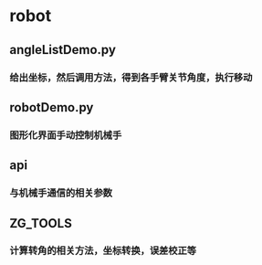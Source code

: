 # robot

## angleListDemo.py
###  给出坐标，然后调用方法，得到各手臂关节角度，执行移动

##  robotDemo.py
###  图形化界面手动控制机械手

##  api 
###  与机械手通信的相关参数

##  ZG_TOOLS 
###  计算转角的相关方法，坐标转换，误差校正等
